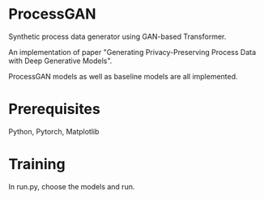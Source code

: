# ProcessGAN
 Synthetic process data generator using GAN-based Transformer.
 
 An implementation of paper "Generating Privacy-Preserving Process Data with Deep Generative Models".
 
 ProcessGAN models as well as baseline models are all implemented.

# Prerequisites
 Python, Pytorch, Matplotlib

# Training
 In run.py, choose the models and run.
